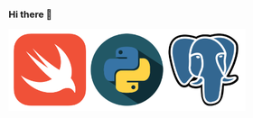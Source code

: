 ### Hi there 👋
![Header](https://github.com/swiftproger/swiftproger/blob/master/assets/image/logo_profile_git.png)

